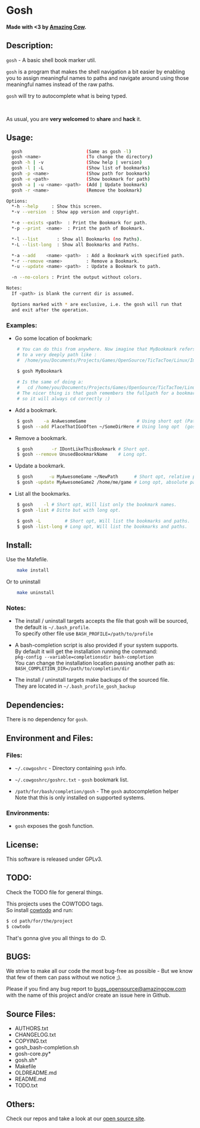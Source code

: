 # Gosh

**Made with <3 by [Amazing Cow](http://www.amazingcow.com).**



<!-- ####################################################################### -->
<!-- ####################################################################### -->

## Description:

```gosh``` - A basic shell book marker util.  

```gosh``` is a program that makes the shell navigation a bit easier by 
enabling you to assign meaningful names to paths and navigate around using 
those meaningful names instead of the raw paths.


```gosh``` will try to autocomplete what is being typed.


<br>

As usual, you are **very welcomed** to **share** and **hack** it.



<!-- ####################################################################### -->
<!-- ####################################################################### -->

## Usage:

``` bash
  gosh                        (Same as gosh -l)
  gosh <name>                 (To change the directory)
  gosh -h | -v                (Show help | version)
  gosh -l | -L                (Show list of bookmarks)
  gosh -p <name>              (Show path for bookmark)
  gosh -e <path>              (Show bookmark for path)
  gosh -a | -u <name> <path>  (Add | Update bookmark)
  gosh -r <name>              (Remove the bookmark)

Options:
  *-h --help     : Show this screen.
  *-v --version  : Show app version and copyright.

  *-e --exists <path>  : Print the Bookmark for path.
  *-p --print  <name>  : Print the path of Bookmark.

  *-l --list       : Show all Bookmarks (no Paths).
  *-L --list-long  : Show all Bookmarks and Paths.

  *-a --add    <name> <path>  : Add a Bookmark with specified path.
  *-r --remove <name>         : Remove a Bookmark.
  *-u --update <name> <path>  : Update a Bookmark to path.

  -n --no-colors : Print the output without colors.

Notes:
  If <path> is blank the current dir is assumed.

  Options marked with * are exclusive, i.e. the gosh will run that
  and exit after the operation.

```

### Examples:

* Go some location of bookmark:
    
``` bash
    # You can do this from anywhere. Now imagine that MyBookmark refers 
    # to a very deeply path like :
    #  /home/you/Documents/Projects/Games/OpenSource/TicTacToe/Linux/Images
     
    $ gosh MyBookmark 

    # Is the same of doing a:
    #   cd /home/you/Documents/Projects/Games/OpenSource/TicTacToe/Linux/Images
    # The nicer thing is that gosh remembers the fullpath for a bookmark
    # so it will always cd correctly :)
```

* Add a bookmark.

``` bash
    $ gosh    -a AnAwesomeGame                   # Using short opt (Path is assumed to be "./").
    $ gosh --add PlaceThatIGoOften ~/SomeDirHere # Using long opt  (gosh understands the relative path names).
```
    
* Remove a bookmark.

``` bash
    $ gosh       -r IDontLikeThisBookmark # Short opt.
    $ gosh --remove UnusedBookmarkName    # Long opt.
```

* Update a bookmark.

``` bash
    $ gosh      -u MyAwesomeGame ~/NewPath      # Short opt, relative paths.
    $ gosh -update MyAwesomeGame2 /home/me/game # Long opt, absolute paths are ok too.
```
    
* List all the bookmarks.
    
``` bash
    $ gosh    -l # Short opt, Will list only the bookmark names.
    $ gosh -list # Ditto but with long opt.

    $ gosh -L         # Short opt, Will list the bookmarks and paths.
    $ gosh -list-long # Long opt, Will list the bookmarks and paths.
```


<!-- ####################################################################### -->
<!-- ####################################################################### -->

## Install:

Use the Mafefile.

``` bash
    make install
```

Or to uninstall

``` bash
    make uninstall
```

### Notes:

* The install / uninstall targets accepts the file that gosh will be sourced, 
the default is ```~/.bash_profile```.   
To specify other file use ```BASH_PROFILE=/path/to/profile```

* A bash-completion script is also provided if your system supports.   
  By default it will get the installation running the command:   
  ```pkg-config --variable=completionsdir bash-completion```   
   You can change the installation location passing another path as:   
   ```BASH_COMPLETION_DIR=/path/to/completion/dir```

* The install / uninstall targets make backups of the sourced file.   
  They are located in ```~/.bash_profile_gosh_backup```



<!-- ####################################################################### -->
<!-- ####################################################################### -->

## Dependencies:

There is no dependency for ```gosh```.



<!-- ####################################################################### -->
<!-- ####################################################################### -->

## Environment and Files: 

### Files:

* ```~/.cowgoshrc``` - Directory containing ```gosh``` info.
* ```~/.cowgoshrc/goshrc.txt``` - ```gosh``` bookmark list.

* ```/path/for/bash/completion/gosh``` - The ```gosh``` autocompletion helper   
  Note that this is only installed on supported systems.


### Environments:

* ```gosh``` exposes the gosh function.



<!-- ####################################################################### -->
<!-- ####################################################################### -->

## License:

This software is released under GPLv3.



<!-- ####################################################################### -->
<!-- ####################################################################### -->

## TODO:

Check the TODO file for general things.

This projects uses the COWTODO tags.   
So install [cowtodo](http://www.github.com/AmazingCow-Tools/COWTODO.html) and run:

``` bash
$ cd path/for/the/project
$ cowtodo 
```

That's gonna give you all things to do :D.



<!-- ####################################################################### -->
<!-- ####################################################################### -->

## BUGS:

We strive to make all our code the most bug-free as possible - But we know 
that few of them can pass without we notice ;).

Please if you find any bug report to [bugs_opensource@amazingcow.com]() 
with the name of this project and/or create an issue here in Github.



<!-- ####################################################################### -->
<!-- ####################################################################### -->

## Source Files:

* AUTHORS.txt
* CHANGELOG.txt
* COPYING.txt
* gosh_bash-completion.sh
* gosh-core.py*
* gosh.sh*
* Makefile
* OLDREADME.md
* README.md
* TODO.txt 



<!-- ####################################################################### -->
<!-- ####################################################################### -->

## Others:
Check our repos and take a look at our [open source site](http://opensource.amazingcow.com).
